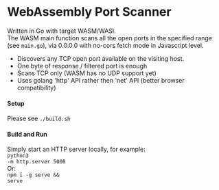 # WebAssembly Port Scanner
Written in Go with target WASM/WASI.<br>
The WASM main function scans all the open ports in the specified range (see <code>main.go</code>), via 0.0.0.0 with no-cors fetch mode in Javascript level.<br>
* Discovers any TCP open port available on the visiting host.<br>
* One byte of response / filtered port is enough
* Scans TCP only (WASM has no UDP support yet)
* Uses golang 'http' API rather then 'net' API (better browser compatibility)
#### Setup
Please see <code>./build.sh</code>
#### Build and Run
Simply start an HTTP server locally, for example:
<br><code>python3 -m http.server 5000</code><br>Or:<br><code>npm i -g serve && serve</code><br>

